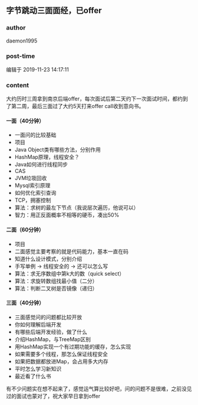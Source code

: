 ## 字节跳动三面面经，已offer
### author 
daemon1995
### post-time 

编辑于  2019-11-23 14:17:11
### content 
<div class="post-topic-des nc-post-content">
 <p>
  大约历时三周拿到南京后端offer，每次面试后第二天约下一次面试时间，都约到了第二周，最后三面过了大约5天打来offer call收到意向书。
 </p>
 <h4 id="一面（40分钟）">
  一面（40分钟）
 </h4>
 <ul>
  <li>
   一面问的比较基础
  </li>
  <li>
   项目
  </li>
  <li>
   Java Object类有哪些方法，分别作用
  </li>
  <li>
   HashMap原理，线程安全？
  </li>
  <li>
   Java如何进行线程同步
  </li>
  <li>
   CAS
  </li>
  <li>
   JVM垃圾回收
  </li>
  <li>
   Mysql索引原理
  </li>
  <li>
   如何优化索引查询
  </li>
  <li>
   TCP，拥塞控制
  </li>
  <li>
   算法：求树的最左下节点（我说层次遍历，他说可以）
  </li>
  <li>
   智力：用正反面概率不相等的硬币，凑出50%
  </li>
 </ul>
 <h4 id="二面（60分钟）">
  二面（60分钟）
 </h4>
 <ul>
  <li>
   项目
  </li>
  <li>
   二面感觉主要考察的就是代码能力，基本一直在码
  </li>
  <li>
   知道什么设计模式，分别介绍
  </li>
  <li>
   手写单例 -&gt; 线程安全的 -&gt; 还可以怎么写
  </li>
  <li>
   算法：求无序数组中第k大的数（quick select）
  </li>
  <li>
   算法：求旋转数组找最小值（二分）
  </li>
  <li>
   算法：判断二叉树是否镜像（递归）
  </li>
 </ul>
 <h4 id="三面（40分钟）">
  三面（40分钟）
 </h4>
 <ul>
  <li>
   三面感觉问的问题都比较开放
  </li>
  <li>
   你如何理解后端开发
  </li>
  <li>
   有哪些后端开发经验，做了什么
  </li>
  <li>
   介绍HashMap，与TreeMap区别
  </li>
  <li>
   用HashMap实现一个有过期功能的缓存，怎么实现
  </li>
  <li>
   如果需要多个线程，那怎么保证线程安全
  </li>
  <li>
   如果把数据都放进Map，会占用多大内存
  </li>
  <li>
   平时怎么学习新知识
  </li>
  <li>
   最近看了什么书
  </li>
 </ul>
 <p>
  有不少问题实在想不起来了，感觉运气算比较好吧，问的问题不是很难，之前没见过的面试也蒙对了，祝大家早日拿到offer
 </p>
</div>
